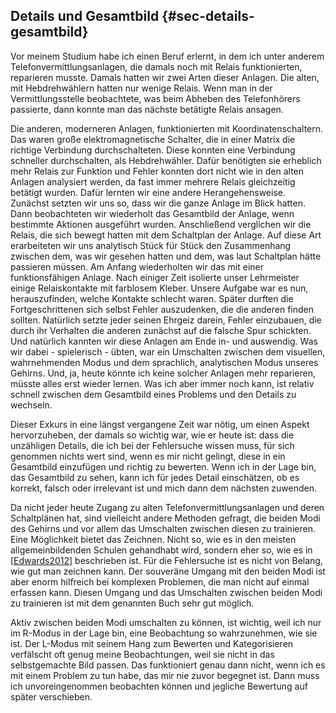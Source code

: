 
## Details und Gesamtbild {#sec-details-gesamtbild}

Vor meinem Studium habe ich einen Beruf erlernt, in dem ich unter anderem
Telefonvermittlungsanlagen, die damals noch mit Relais funktionierten,
reparieren musste.
Damals hatten wir zwei Arten dieser Anlagen.
Die alten, mit Hebdrehwählern hatten nur wenige Relais. Wenn man in
der Vermittlungsstelle beobachtete, was beim Abheben des Telefonhörers
passierte, dann konnte man das nächste betätigte Relais ansagen.

Die anderen, moderneren Anlagen, funktionierten mit Koordinatenschaltern.
Das waren große elektromagnetische Schalter, die in einer Matrix die
richtige Verbindung durchschalteten.
Diese konnten eine Verbindung schneller durchschalten, als Hebdrehwähler.
Dafür benötigten sie erheblich mehr Relais zur Funktion und Fehler konnten dort
nicht wie in den alten Anlagen analysiert werden, da fast immer mehrere
Relais gleichzeitig betätigt wurden.
Dafür lernten wir eine andere Herangehensweise.
Zunächst setzten wir uns so, dass wir die ganze Anlage im Blick hatten.
Dann beobachteten wir wiederholt das Gesamtbild der Anlage,
wenn bestimmte Aktionen ausgeführt wurden.
Anschließend verglichen wir die Relais, die sich bewegt hatten mit dem
Schaltplan der Anlage.
Auf diese Art erarbeiteten wir uns analytisch Stück für Stück den Zusammenhang
zwischen dem, was wir gesehen hatten und dem, was laut Schaltplan hätte
passieren müssen.
Am Anfang wiederholten wir das mit einer funktionsfähigen Anlage.
Nach einiger Zeit isolierte unser Lehrmeister einige Relaiskontakte mit
farblosem Kleber.
Unsere Aufgabe war es nun, herauszufinden, welche Kontakte schlecht waren.
Später durften die Fortgeschrittenen sich selbst Fehler auszudenken, die die
anderen finden sollten.
Natürlich setzte jeder seinen Ehrgeiz darein, Fehler einzubauen, die durch ihr
Verhalten die anderen zunächst auf die falsche Spur schickten.
Und natürlich kannten wir diese Anlagen am Ende in- und auswendig.
Was wir dabei - spielerisch - übten, war ein Umschalten zwischen dem visuellen,
wahrnehmenden Modus und dem sprachlich, analytischen Modus unseres Gehirns.
Und, ja, heute könnte ich keine solcher Anlagen mehr reparieren, müsste alles
erst wieder lernen.
Was ich aber immer noch kann, ist relativ schnell zwischen dem Gesamtbild
eines Problems und den Details zu wechseln.

Dieser Exkurs in eine längst vergangene Zeit war nötig, um einen Aspekt
hervorzuheben, der damals so wichtig war, wie er heute ist: dass die unzähligen
Details, die ich bei der Fehlersuche wissen muss, für sich genommen nichts
wert sind, wenn es mir nicht gelingt, diese in ein Gesamtbild einzufügen und
richtig zu bewerten.
Wenn ich in der Lage bin, das Gesamtbild zu sehen, kann ich für jedes Detail
einschätzen, ob es korrekt, falsch oder irrelevant ist und mich dann dem
nächsten zuwenden.

Da nicht jeder heute Zugang zu alten Telefonvermittlungsanlagen und deren
Schaltplänen hat, sind vielleicht andere Methoden gefragt, die beiden Modi
des Gehirns und vor allem das Umschalten zwischen diesen zu trainieren.
Eine Möglichkeit bietet das Zeichnen.
Nicht so, wie es in den meisten allgemeinbildenden Schulen gehandhabt wird,
sondern eher so, wie es in [[Edwards2012](#bib-edwards2012)] beschrieben ist.
Für die Fehlersuche ist es nicht von Belang, wie gut man zeichnen kann.
Der souveräne Umgang mit den beiden Modi ist aber enorm hilfreich bei
komplexen Problemen, die man nicht auf einmal erfassen kann.
Diesen Umgang und das Umschalten zwischen beiden Modi zu trainieren ist mit
dem genannten Buch sehr gut möglich.

Aktiv zwischen beiden Modi umschalten zu können, ist wichtig, weil ich nur im
R-Modus in der Lage bin, eine Beobachtung so wahrzunehmen, wie sie ist.
Der L-Modus mit seinem Hang zum Bewerten und Kategorisieren verfälscht oft
genug meine Beobachtungen, weil sie nicht in das selbstgemachte Bild passen.
Das funktioniert genau dann nicht, wenn ich es mit einem Problem zu
tun habe, das mir nie zuvor begegnet ist.
Dann muss ich unvoreingenommen beobachten können und jegliche Bewertung auf
später verschieben.

